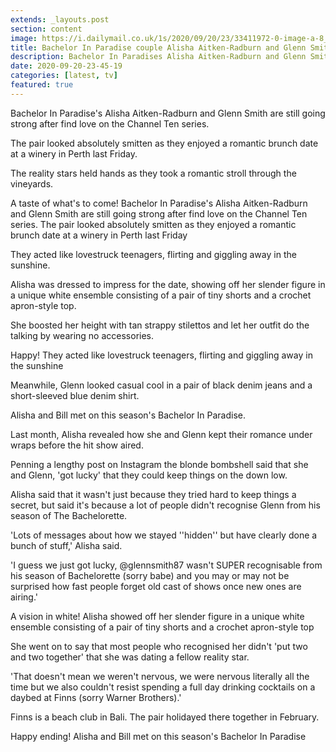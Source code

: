 ```yaml
---
extends: _layouts.post
section: content
image: https://i.dailymail.co.uk/1s/2020/09/20/23/33411972-0-image-a-8_1600641705119.jpg 
title: Bachelor In Paradise couple Alisha Aitken-Radburn and Glenn Smith enjoy a romantic date 
description: Bachelor In Paradises Alisha Aitken-Radburn and Glenn Smith are still going strong after find love on the Channel Ten series. 
date: 2020-09-20-23-45-19 
categories: [latest, tv] 
featured: true 
--- 
```

Bachelor In Paradise's Alisha Aitken-Radburn and Glenn Smith are still going strong after find love on the Channel Ten series.

The pair looked absolutely smitten as they enjoyed a romantic brunch date at a winery in Perth last Friday.

The reality stars held hands as they took a romantic stroll through the vineyards.

A taste of what's to come! Bachelor In Paradise's Alisha Aitken-Radburn and Glenn Smith are still going strong after find love on the Channel Ten series. The pair looked absolutely smitten as they enjoyed a romantic brunch date at a winery in Perth last Friday

They acted like lovestruck teenagers, flirting and giggling away in the sunshine.

Alisha was dressed to impress for the date, showing off her slender figure in a unique white ensemble consisting of a pair of tiny shorts and a crochet apron-style top.

She boosted her height with tan strappy stilettos and let her outfit do the talking by wearing no accessories.

Happy! They acted like lovestruck teenagers, flirting and giggling away in the sunshine

Meanwhile, Glenn looked casual cool in a pair of black denim jeans and a short-sleeved blue denim shirt.

Alisha and Bill met on this season's Bachelor In Paradise.  

Last month, Alisha revealed how she and Glenn kept their romance under wraps before the hit show aired.

Penning a lengthy post on Instagram the blonde bombshell said that she and Glenn, 'got lucky' that they could keep things on the down low.

Alisha said that it wasn't just because they tried hard to keep things a secret, but said it's because a lot of people didn't recognise Glenn from his season of The Bachelorette. 

'Lots of messages about how we stayed ''hidden'' but have clearly done a bunch of stuff,' Alisha said.

'I guess we just got lucky, @glennsmith87 wasn't SUPER recognisable from his season of Bachelorette (sorry babe) and you may or may not be surprised how fast people forget old cast of shows once new ones are airing.'

A vision in white! Alisha showed off her slender figure in a unique white ensemble consisting of a pair of tiny shorts and a crochet apron-style top

She went on to say that most people who recognised her didn't 'put two and two together' that she was dating a fellow reality star.

'That doesn't mean we weren't nervous, we were nervous literally all the time but we also couldn't resist spending a full day drinking cocktails on a daybed at Finns (sorry Warner Brothers).'

Finns is a beach club in Bali. The pair holidayed there together in February. 

Happy ending! Alisha and Bill met on this season's Bachelor In Paradise


